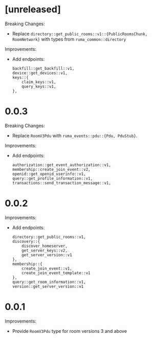 # [unreleased]

Breaking Changes:

* Replace `directory::get_public_rooms::v1::{PublicRoomsChunk, RoomNetwork}` with types from `ruma_common::directory`

Improvements:

* Add endpoints:

  ```
  backfill::get_backfill::v1,
  device::get_devices::v1,
  keys::{
      claim_keys::v1,
      query_keys::v1,
  },
  ```

# 0.0.3

Breaking Changes:

* Replace `RoomV3Pdu` with `ruma_events::pdu::{Pdu, PduStub}`.

Improvements:

* Add endpoints:

  ```
  authorization::get_event_authorization::v1,
  membership::create_join_event::v2,
  openid::get_openid_userinfo::v1,
  query::get_profile_information::v1,
  transactions::send_transaction_message::v1,
  ```

# 0.0.2

Improvements:

* Add endpoints:

  ```
  directory::get_public_rooms::v1,
  discovery::{
      discover_homeserver,
      get_server_keys::v2,
      get_server_version::v1
  },
  membership::{
      create_join_event::v1,
      create_join_event_template::v1
  },
  query::get_room_information::v1,
  version::get_server_version::v1
  ```

# 0.0.1

Improvements:

* Provide `RoomV3Pdu` type for room versions 3 and above
